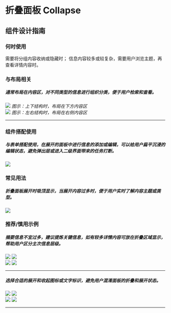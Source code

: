 # 折叠面板 Collapse

## 组件设计指南

### 何时使用

需要将分组内容收纳或隐藏时；
信息内容较多或较复杂，需要用户浏览主题，再查看详情内容时。

### 与布局相关

##### 通常布局在内容区，对不同类型的信息进行组织分类，便于用户检索和查看。

<div class="legend">
  <div class="item">
    <img src="https://oteam-tdesign-1258344706.cos.ap-guangzhou.myqcloud.com/site/design/guide/Collapse_1.png" />
    <em>图示：上下结构时，布局在下方内容区</em>
  </div>

  <div class="item">
    <img src="https://oteam-tdesign-1258344706.cos.ap-guangzhou.myqcloud.com/site/design/guide/Collapse_2%402x.png" />
    <em>图示：左右结构时，布局在右侧内容区</em>
  </div>
</div>


<hr />

### 组件搭配使用
##### 与表单搭配使用，在展开的面板中进行信息的添加或编辑，可以给用户扁平沉浸的编辑状态，避免弹出层或进入二级界面带来的任务打断。
<div class="legend">
  <div class="item">
    <img src="https://oteam-tdesign-1258344706.cos.ap-guangzhou.myqcloud.com/site/design/guide/collapse-3.png" />
    <em></em>
  </div>
</div>

### 常见用法

##### 折叠面板展开时吸顶显示，当展开内容过多时，便于用户实时了解内容主题或类型。
<div class="legend">
  <div class="item">
    <img src="https://oteam-tdesign-1258344706.cos.ap-guangzhou.myqcloud.com/site/design/guide/Collapse_4.png" />
    <em></em>
  </div>
</div>

### 推荐/慎用示例


##### 摘要信息不宜过多，建议提炼关键信息，如有较多详情内容可放在折叠区域显示，帮助用户区分主次信息层级。

<div class="legend">
  <div class="item">
    <img src="https://oteam-tdesign-1258344706.cos.ap-guangzhou.myqcloud.com/site/design/guide/Collapse_5.png" />
    <img class="tag" src="https://oteam-tdesign-1258344706.cos.ap-guangzhou.myqcloud.com/site/doc/good.png" />
  </div>

  <div class="item">
    <img src="https://oteam-tdesign-1258344706.cos.ap-guangzhou.myqcloud.com/site/design/guide/Collapse_6.png" />
    <img class="tag" src="https://oteam-tdesign-1258344706.cos.ap-guangzhou.myqcloud.com/site/doc/bad.png" />
  </div>
</div>

<hr />

##### 选择合适的展开和收起图标或文字标识，避免用户混淆面板的折叠和展开状态。

<div class="legend">
  <div class="item">
    <img src="https://oteam-tdesign-1258344706.cos.ap-guangzhou.myqcloud.com/site/design/guide/Collapse_7.png" />
    <img class="tag" src="https://oteam-tdesign-1258344706.cos.ap-guangzhou.myqcloud.com/site/doc/good.png" />
  </div>

  <div class="item">
    <img src="https://oteam-tdesign-1258344706.cos.ap-guangzhou.myqcloud.com/site/design/guide/Collapse_8.png" />
    <img class="tag" src="https://oteam-tdesign-1258344706.cos.ap-guangzhou.myqcloud.com/site/doc/bad.png" />
  </div>
</div>

<hr />
